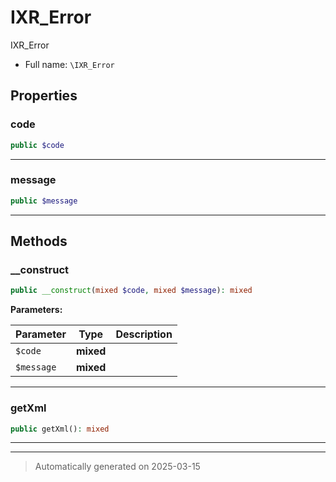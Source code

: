 
# IXR_Error

IXR_Error



* Full name: `\IXR_Error`



## Properties


### code



```php
public $code
```






***

### message



```php
public $message
```






***

## Methods


### __construct



```php
public __construct(mixed $code, mixed $message): mixed
```








**Parameters:**

| Parameter | Type | Description |
|-----------|------|-------------|
| `$code` | **mixed** |  |
| `$message` | **mixed** |  |





***

### getXml



```php
public getXml(): mixed
```












***


***
> Automatically generated on 2025-03-15
